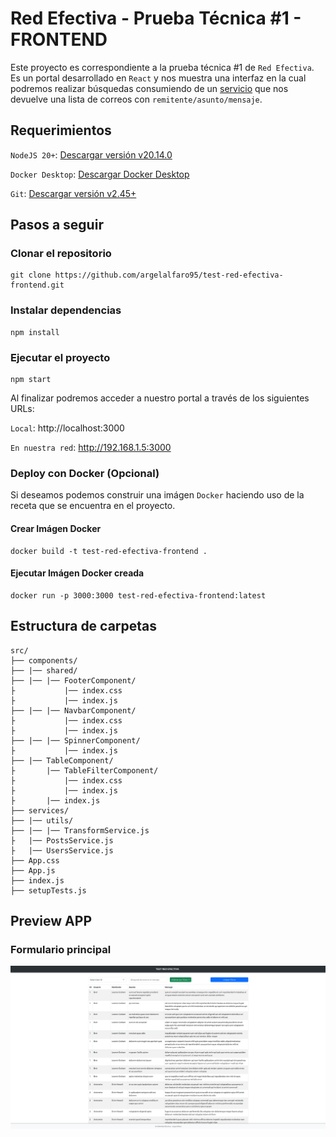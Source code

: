 # Red Efectiva - Prueba Técnica #1 - FRONTEND

Este proyecto es correspondiente a la prueba técnica #1 de `Red Efectiva`. Es un portal desarrollado en `React` y nos muestra una interfaz en la cual podremos realizar búsquedas consumiendo de un [servicio](https://jsonplaceholder.typicode.com) que nos devuelve una lista de correos con `remitente/asunto/mensaje`.

## Requerimientos

`NodeJS 20+`: [Descargar versión v20.14.0](https://nodejs.org/dist/v20.14.0/node-v20.14.0-x64.msi)

`Docker Desktop`: [Descargar Docker Desktop](https://www.docker.com/products/docker-desktop/)

`Git`: [Descargar versión v2.45+](https://git-scm.com/downloads)

## Pasos a seguir

### Clonar el repositorio
    
    git clone https://github.com/argelalfaro95/test-red-efectiva-frontend.git

### Instalar dependencias

    npm install

### Ejecutar el proyecto

    npm start

Al finalizar podremos acceder a nuestro portal a través de los siguientes URLs:

  `Local`: http://localhost:3000
  
  `En nuestra red`: http://192.168.1.5:3000

### Deploy con Docker (Opcional)

Si deseamos podemos construir una imágen `Docker` haciendo uso de la receta que se encuentra en el proyecto.

#### Crear Imágen Docker 

    docker build -t test-red-efectiva-frontend .

#### Ejecutar Imágen Docker creada

    docker run -p 3000:3000 test-red-efectiva-frontend:latest

## Estructura de carpetas
    
    src/
    ├── components/
    ├── |── shared/
    ├── |── |── FooterComponent/
    ├           |── index.css
    ├           |── index.js
    ├── |── |── NavbarComponent/
    ├           |── index.css
    ├           |── index.js
    ├── |── |── SpinnerComponent/  
    ├           |── index.js
    ├── |── TableComponent/
    ├       |── TableFilterComponent/
    ├           |── index.css
    ├           |── index.js
    ├       |── index.js
    ├── services/
    ├── |── utils/
    ├── |── |── TransformService.js
    ├   |── PostsService.js
    ├   |── UsersService.js
    ├── App.css
    ├── App.js
    ├── index.js
    ├── setupTests.js

## Preview APP

### Formulario principal

![Formulario](/public/resource/frontend-01.png)
